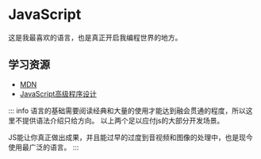 # JavaScript

这是我最喜欢的语言，也是真正开启我编程世界的地方。

## 学习资源

- [MDN](https://developer.mozilla.org/zh-CN/docs/Web/JavaScript)
- [JavaScript高级程序设计](https://baike.baidu.com/item/JavaScript%E9%AB%98%E7%BA%A7%E7%A8%8B%E5%BA%8F%E8%AE%BE%E8%AE%A1%EF%BC%88%E7%AC%AC4%E7%89%88%EF%BC%89/56441687?fr=aladdin)

::: info
语言的基础需要阅读经典和大量的使用才能达到融会贯通的程度，所以这里不提供语法介绍只给方向。
以上两个足以应付js的大部分开发场景。

JS能让你真正做出成果，并且能过早的过度到音视频和图像的处理中，也是现今使用最广泛的语言。
:::
